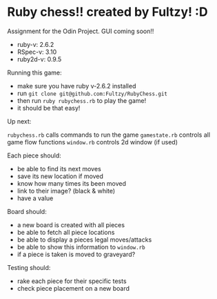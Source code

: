 

# Ruby chess!! created by Fultzy! :D
  Assignment for the Odin Project. GUI coming soon!!
  - ruby-v: 2.6.2
  - RSpec-v: 3.10
  - ruby2d-v: 0.9.5

 Running this game:
  - make sure you have ruby v-2.6.2 installed
  - run `git clone git@github.com:Fultzy/RubyChess.git`
  - then run `ruby rubychess.rb` to play the game!
  - it should be that easy!

Up next:

  `rubychess.rb` calls commands to run the game
  `gamestate.rb` controls all game flow functions
  `window.rb` controls 2d window (if used)

Each piece should:
  - be able to find its next moves
  - save its new location if moved
  - know how many times its been moved
  - link to their image? (black & white)
  - have a value

Board should:
  - a new board is created with all pieces
  - be able to fetch all piece locations
  - be able to display a pieces legal moves/attacks
  - be able to show this information to `window.rb`
  - if a piece is taken is moved to graveyard?

Testing should:
  - rake each piece for their specific tests
  - check piece placement on a new board
